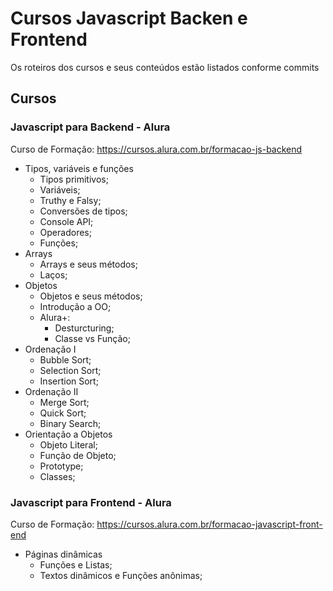 # Cursos Javascript Backen e Frontend

Os roteiros dos cursos e seus conteúdos estão listados conforme commits

## Cursos
### Javascript para Backend - Alura
Curso de Formação: https://cursos.alura.com.br/formacao-js-backend
* Tipos, variáveis e funções
  + Tipos primitivos;
  + Variáveis;
  + Truthy e Falsy;
  + Conversões de tipos;
  + Console API;
  + Operadores;
  + Funções;
* Arrays
  + Arrays e seus métodos;
  + Laços;
* Objetos
  + Objetos e seus métodos;
  + Introdução a OO;
  + Alura+:
    + Desturcturing;
    + Classe vs Função;
* Ordenação I
  + Bubble Sort;
  + Selection Sort;
  + Insertion Sort;
* Ordenação II
  + Merge Sort;
  + Quick Sort;
  + Binary Search;
* Orientação a Objetos
  + Objeto Literal;
  + Função de Objeto;
  + Prototype;
  + Classes;

### Javascript para Frontend - Alura
Curso de Formação: https://cursos.alura.com.br/formacao-javascript-front-end
* Páginas dinâmicas
    + Funções e Listas;
    + Textos dinâmicos e Funções anônimas;